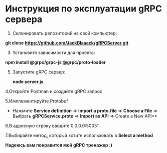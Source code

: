# Инструкция по эксплуатации gRPC сервера

1. Склонировать репозиторий на свой компьютер:


  **git clone https://github.com/JackBlaaack/gRPCServer.git**


3. Установите зависимости для проекта:

   
  **npm install @grpc/grpc-js @grpc/proto-loader**


5. Запустите gRPC сервер:

   
   **node server.js**


4.Откройте Postman и создайте gRPC запрос


5.Имплементируйте Protobuf


- Нажмите **Service definition** => **Import a proto.file** => **Choose a File** => Выбрать **gRPCService.proto** => **Import as API** => Create a New API**


6.В адресную строку вводите 0.0.0.0:50051


7.Выбирайте метод, который хотите использовать в **Select a method**


**Надеюсь вам понравится мой gRPC тренажер :)**
